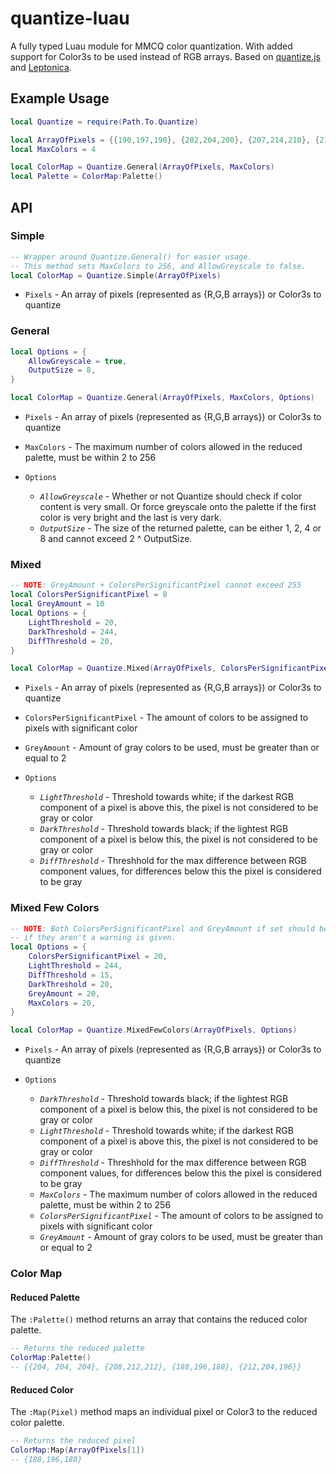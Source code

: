 # quantize-luau

A fully typed Luau module for MMCQ color quantization. With added support for Color3s to be used instead of RGB arrays. Based on [quantize.js](https://github.com/olivierlesnicki/quantize) and [Leptonica](https://github.com/DanBloomberg/leptonica/blob/master/src/colorquant2.c).


## Example Usage

`````lua
local Quantize = require(Path.To.Quantize)

local ArrayOfPixels = {{190,197,190}, {202,204,200}, {207,214,210}, {211,214,211}, {205,207,207}}
local MaxColors = 4

local ColorMap = Quantize.General(ArrayOfPixels, MaxColors)
local Palette = ColorMap:Palette()
`````

## API
### Simple
`````lua
-- Wrapper around Quantize.General() for easier usage. 
-- This method sets MaxColors to 256, and AllowGreyscale to false.
local ColorMap = Quantize.Simple(ArrayOfPixels)
`````
* `Pixels` - An array of pixels (represented as {R,G,B arrays}) or Color3s to quantize

### General
`````lua
local Options = {
	AllowGreyscale = true,
	OutputSize = 8,
}

local ColorMap = Quantize.General(ArrayOfPixels, MaxColors, Options)
`````
* `Pixels` - An array of pixels (represented as {R,G,B arrays}) or Color3s to quantize
* `MaxColors` - The maximum number of colors allowed in the reduced palette, must be within 2 to 256
  
* `Options`
	* *`AllowGreyscale`* - Whether or not Quantize should check if color content is very small. Or force greyscale onto the palette if the first color is very bright and the last is very dark.
	* *`OutputSize`* - The size of the returned palette, can be either 1, 2, 4 or 8 and cannot exceed 2 ^ OutputSize. 

### Mixed
`````lua
-- NOTE: GreyAmount + ColorsPerSignificantPixel cannot exceed 255
local ColorsPerSignificantPixel = 8
local GreyAmount = 10
local Options = {
	LightThreshold = 20,
	DarkThreshold = 244,
	DiffThreshold = 20,
}

local ColorMap = Quantize.Mixed(ArrayOfPixels, ColorsPerSignificantPixel, GreyAmount, Options)
`````
* `Pixels` - An array of pixels (represented as {R,G,B arrays}) or Color3s to quantize
* `ColorsPerSignificantPixel` - The amount of colors to be assigned to pixels with significant color
* `GreyAmount` - Amount of gray colors to be used, must be greater than or equal to 2
  
* `Options`
	* *`LightThreshold`* - Threshold towards white; if the darkest RGB component of a pixel is above this, the pixel is not considered to be gray or color
	* *`DarkThreshold`* - Threshold towards black; if the lightest RGB component of a pixel is below this, the pixel is not considered to be gray or color
	* *`DiffThreshold`* - Threshhold for the max difference between RGB component values, for differences below this the pixel is considered to be gray
 

### Mixed Few Colors
`````lua
-- NOTE: Both ColorsPerSignificantPixel and GreyAmount if set should be at least equal to MaxColors,
-- if they aren't a warning is given.
local Options = {
	ColorsPerSignificantPixel = 20,
	LightThreshold = 244,
	DiffThreshold = 15,
	DarkThreshold = 20,
	GreyAmount = 20,
	MaxColors = 20,
}

local ColorMap = Quantize.MixedFewColors(ArrayOfPixels, Options)
`````
* `Pixels` - An array of pixels (represented as {R,G,B arrays}) or Color3s to quantize
  
* `Options`
	* *`DarkThreshold`* -  Threshold towards black; if the lightest RGB component of a pixel is below this, the pixel is not considered to be gray or color
	* *`LightThreshold`* - Threshold towards white; if the darkest RGB component of a pixel is above this, the pixel is not considered to be gray or color
	* *`DiffThreshold`* - Threshhold for the max difference between RGB component values, for differences below this the pixel is considered to be gray
	* *`MaxColors`* - The maximum number of colors allowed in the reduced palette, must be within 2 to 256
	* *`ColorsPerSignificantPixel`* - The amount of colors to be assigned to pixels with significant color 
	* *`GreyAmount`* - Amount of gray colors to be used, must be greater than or equal to 2

### Color Map

#### Reduced Palette

The `:Palette()` method returns an array that contains the reduced color palette.

`````lua
-- Returns the reduced palette
ColorMap:Palette()
-- {{204, 204, 204}, {208,212,212}, {188,196,188}, {212,204,196}}
`````

#### Reduced Color

The `:Map(Pixel)` method maps an individual pixel or Color3 to the reduced color palette.

`````lua
-- Returns the reduced pixel
ColorMap:Map(ArrayOfPixels[1])
-- {188,196,188}
`````
